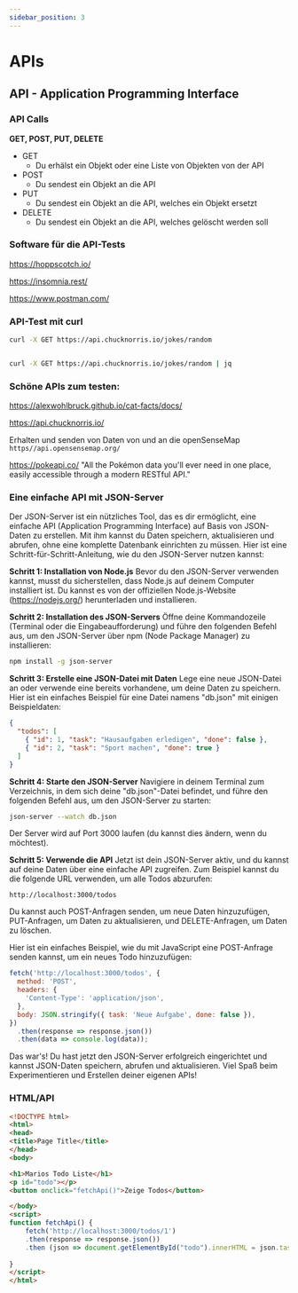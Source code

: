 ```yaml
---
sidebar_position: 3
---
```


# APIs

## API - Application Programming Interface

### API Calls

**GET, POST, PUT, DELETE**

- GET
    - Du erhälst ein Objekt oder eine Liste von Objekten von der API
- POST
    - Du sendest ein Objekt an die API
- PUT
    - Du sendest ein Objekt an die API, welches ein Objekt ersetzt
- DELETE
    - Du sendest ein Objekt an die API, welches gelöscht werden soll


### Software für die API-Tests

https://hoppscotch.io/

https://insomnia.rest/

https://www.postman.com/

### API-Test mit curl

```bash
curl -X GET https://api.chucknorris.io/jokes/random
```

```bash

curl -X GET https://api.chucknorris.io/jokes/random | jq
```


### Schöne APIs zum testen:

https://alexwohlbruck.github.io/cat-facts/docs/



https://api.chucknorris.io/


Erhalten und senden von Daten von und an die openSenseMap
`https//api.opensensemap.org/`


https://pokeapi.co/
"All the Pokémon data you'll ever need in one place, easily accessible through a modern RESTful API."


### Eine einfache API mit JSON-Server

Der JSON-Server ist ein nützliches Tool, das es dir ermöglicht, eine einfache API (Application Programming Interface) auf Basis von JSON-Daten zu erstellen. Mit ihm kannst du Daten speichern, aktualisieren und abrufen, ohne eine komplette Datenbank einrichten zu müssen. Hier ist eine Schritt-für-Schritt-Anleitung, wie du den JSON-Server nutzen kannst:

**Schritt 1: Installation von Node.js**
Bevor du den JSON-Server verwenden kannst, musst du sicherstellen, dass Node.js auf deinem Computer installiert ist. Du kannst es von der offiziellen Node.js-Website (https://nodejs.org/) herunterladen und installieren.

**Schritt 2: Installation des JSON-Servers**
Öffne deine Kommandozeile (Terminal oder die Eingabeaufforderung) und führe den folgenden Befehl aus, um den JSON-Server über npm (Node Package Manager) zu installieren:
```bash
npm install -g json-server
```

**Schritt 3: Erstelle eine JSON-Datei mit Daten**
Lege eine neue JSON-Datei an oder verwende eine bereits vorhandene, um deine Daten zu speichern. Hier ist ein einfaches Beispiel für eine Datei namens "db.json" mit einigen Beispieldaten:

```json
{
  "todos": [
    { "id": 1, "task": "Hausaufgaben erledigen", "done": false },
    { "id": 2, "task": "Sport machen", "done": true }
  ]
}
```

**Schritt 4: Starte den JSON-Server**
Navigiere in deinem Terminal zum Verzeichnis, in dem sich deine "db.json"-Datei befindet, und führe den folgenden Befehl aus, um den JSON-Server zu starten:

```bash
json-server --watch db.json
```

Der Server wird auf Port 3000 laufen (du kannst dies ändern, wenn du möchtest).

**Schritt 5: Verwende die API**
Jetzt ist dein JSON-Server aktiv, und du kannst auf deine Daten über eine einfache API zugreifen. Zum Beispiel kannst du die folgende URL verwenden, um alle Todos abzurufen:

```
http://localhost:3000/todos
```

Du kannst auch POST-Anfragen senden, um neue Daten hinzuzufügen, PUT-Anfragen, um Daten zu aktualisieren, und DELETE-Anfragen, um Daten zu löschen.

Hier ist ein einfaches Beispiel, wie du mit JavaScript eine POST-Anfrage senden kannst, um ein neues Todo hinzuzufügen:

```javascript
fetch('http://localhost:3000/todos', {
  method: 'POST',
  headers: {
    'Content-Type': 'application/json',
  },
  body: JSON.stringify({ task: 'Neue Aufgabe', done: false }),
})
  .then(response => response.json())
  .then(data => console.log(data));
```

Das war's! Du hast jetzt den JSON-Server erfolgreich eingerichtet und kannst JSON-Daten speichern, abrufen und aktualisieren. Viel Spaß beim Experimentieren und Erstellen deiner eigenen APIs!


### HTML/API

```html
<!DOCTYPE html>
<html>
<head>
<title>Page Title</title>
</head>
<body>

<h1>Marios Todo Liste</h1>
<p id="todo"></p>
<button onclick="fetchApi()">Zeige Todos</button>

</body>
<script>
function fetchApi() {
    fetch('http://localhost:3000/todos/1')
    .then(response => response.json())
    .then (json => document.getElementById("todo").innerHTML = json.task)
   
}
</script>
</html>

```